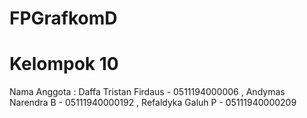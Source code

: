 # FPGrafkomD
# Kelompok 10
Nama Anggota : Daffa Tristan Firdaus - 0511194000006
               , Andymas Narendra B  - 05111940000192
               , Refaldyka Galuh  P  - 05111940000209      
